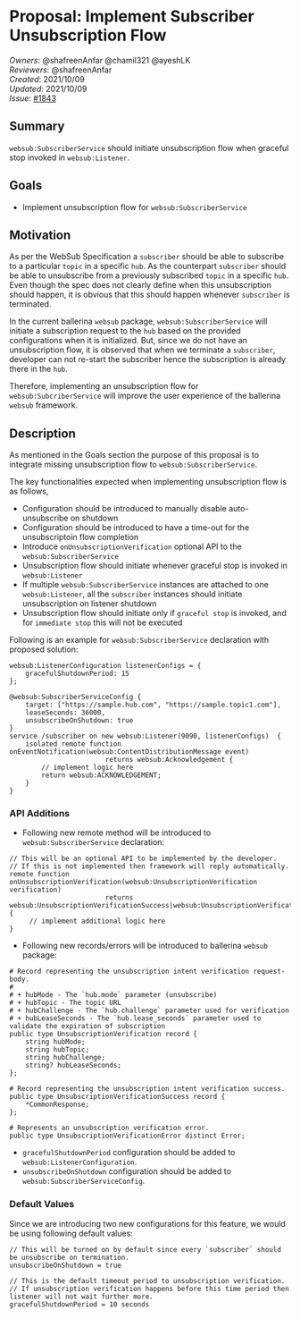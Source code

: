 # Proposal: Implement Subscriber Unsubscription Flow

_Owners_: @shafreenAnfar @chamil321 @ayeshLK  
_Reviewers_: @shafreenAnfar    
_Created_: 2021/10/09  
_Updated_: 2021/10/09  
_Issue_: [#1843](https://github.com/ballerina-platform/ballerina-standard-library/issues/1843)

## Summary
`websub:SubscriberService` should initiate unsubscription flow when graceful stop invoked in `websub:Listener`.

## Goals
* Implement unsubscription flow for `websub:SubscriberService`

## Motivation
As per the WebSub Specification a `subscriber` should be able to subscribe to a particular `topic` in a specific `hub`. As the counterpart `subscriber` should be able to unsubscribe from a previously subscribed `topic` in a specific `hub`. Even though the spec does not clearly define when this unsubscription should happen, it is obvious that this should happen whenever `subscriber` is terminated.

In the current ballerina `websub` package, `websub:SubscriberService` will initiate a subscription request to the `hub` based on the provided configurations when it is initialized. But, since we do not have an unsubscription flow, it is observed that when we terminate a `subscriber`, developer can not re-start the subscriber hence the subscription is already there in the `hub`.

Therefore, implementing an unsubscription flow for `websub:SubcriberService` will improve the user experience of the ballerina `websub` framework.

## Description
As mentioned in the Goals section the purpose of this proposal is to integrate missing unsubscription flow to `websub:SubscriberService`.

The key functionalities expected when implementing unsubscription flow is as follows,
- Configuration should be introduced to manually disable auto-unsubscribe on shutdown
- Configuration should be introduced to have a time-out for the unsubscriptoin flow completion
- Introduce `onUnsubscriptionVerification` optional API to the `websub:SubscriberService`
- Unsubscription flow should initiate whenever graceful stop is invoked in `websub:Listener`
- If multiple `websub:SubscriberService` instances are attached to one `websub:Listener`, all the `subscriber` instances should initiate unsubscription on listener shutdown
- Unsubscription flow should initiate only if `graceful stop` is invoked, and for `immediate stop` this will not be executed

Following is an example for `websub:SubscriberService` declaration with proposed solution:
```ballerina
websub:ListenerConfiguration listenerConfigs = {
    gracefulShutdownPeriod: 15
};

@websub:SubscriberServiceConfig {
    target: ["https://sample.hub.com", "https://sample.topic1.com"], 
    leaseSeconds: 36000,
    unsubscribeOnShutdown: true
}
service /subscriber on new websub:Listener(9090, listenerConfigs)  {
    isolated remote function onEventNotification(websub:ContentDistributionMessage event) 
                        returns websub:Acknowledgement {
        // implement logic here
        return websub:ACKNOWLEDGEMENT;
    }
}
```

### API Additions
- Following new remote method will be introduced to `websub:SubscriberService` declaration:
```ballerina
// This will be an optional API to be implemented by the developer. 
// If this is not implemented then framework will reply automatically.
remote function onUnsubscriptionVerification(websub:UnsubscriptionVerification verification)
                        returns websub:UnsubscriptionVerificationSuccess|websub:UnsubscriptionVerificationError {
     // implement additional logic here 
}
```

- Following new records/errors will be introduced to ballerina `websub` package:
```ballerina
# Record representing the unsubscription intent verification request-body.
#
# + hubMode - The `hub.mode` parameter (unsubscribe)
# + hubTopic - The topic URL
# + hubChallenge - The `hub.challenge` parameter used for verification
# + hubLeaseSeconds - The `hub.lease_seconds` parameter used to validate the expiration of subscription
public type UnsubscriptionVerification record {
    string hubMode;
    string hubTopic;
    string hubChallenge;
    string? hubLeaseSeconds;
};

# Record representing the unsubscription intent verification success.
public type UnsubscriptionVerificationSuccess record {
    *CommonResponse;
};

# Represents an unsubscription verification error.
public type UnsubscriptionVerificationError distinct Error;
```

- `gracefulShutdownPeriod` configuration should be added to `websub:ListenerConfiguration`.
- `unsubscribeOnShutdown` configuration should be added to `websub:SubscriberServiceConfig`.

### Default Values
Since we are introducing two new configurations for this feature, we would be using following default values:
```ballerina
// This will be turned on by default since every `subscriber` should be unsubscribe on termination.
unsubscribeOnShutdown = true

// This is the default timeout period to unsubscription verification. 
// If unsubscription verification happens before this time period then listener will not wait further more.
gracefulShutdownPeriod = 10 seconds
```
